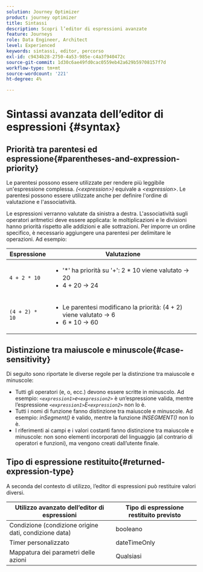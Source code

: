 ```yaml
---
solution: Journey Optimizer
product: journey optimizer
title: Sintassi
description: Scopri l’editor di espressioni avanzate
feature: Journeys
role: Data Engineer, Architect
level: Experienced
keywords: sintassi, editor, percorso
exl-id: c9434b28-2750-4a53-985e-c4a3f940472c
source-git-commit: 1d30c6ae49fd0cac0559eb42a629b59708157f7d
workflow-type: tm+mt
source-wordcount: '221'
ht-degree: 4%

---
```


# Sintassi avanzata dell’editor di espressioni {#syntax}

## Priorità tra parentesi ed espressione{#parentheses-and-expression-priority}

Le parentesi possono essere utilizzate per rendere più leggibile un&#39;espressione complessa. _(&lt;expression>)_ equivale a _&lt;expression>_. Le parentesi possono essere utilizzate anche per definire l&#39;ordine di valutazione e l&#39;associatività.

Le espressioni verranno valutate da sinistra a destra. L&#39;associatività sugli operatori aritmetici deve essere applicata: le moltiplicazioni e le divisioni hanno priorità rispetto alle addizioni e alle sottrazioni. Per imporre un ordine specifico, è necessario aggiungere una parentesi per delimitare le operazioni. Ad esempio:

<!--```5 + 2 * 10 = 25, and (5 + 2) * 10 = 70```-->

| Espressione | Valutazione |
|--- |--- |
| `4 + 2 * 10` | <ul><li>&#39;*&#39; ha priorità su &#39;+&#39;: 2 * 10 viene valutato → 20</li><li>4 + 20 → 24</li></ul> |
| `(4 + 2) * 10` | <ul><li>Le parentesi modificano la priorità: (4 + 2) viene valutato → 6</li><li> 6 * 10 → 60</li></ul> |

## Distinzione tra maiuscole e minuscole{#case-sensitivity}

Di seguito sono riportate le diverse regole per la distinzione tra maiuscole e minuscole:

* Tutti gli operatori (e, o, ecc.) devono essere scritte in minuscolo. Ad esempio: _`<expression1>`e`<expression2>`_ è un’espressione valida, mentre l’espressione _`<expression1>`E`<expression2>`_ non lo è.
* Tutti i nomi di funzione fanno distinzione tra maiuscole e minuscole. Ad esempio: _inSegment()_ è valido, mentre la funzione _INSEGMENT()_ non lo è.
* I riferimenti ai campi e i valori costanti fanno distinzione tra maiuscole e minuscole: non sono elementi incorporati del linguaggio (al contrario di operatori e funzioni), ma vengono creati dall’utente finale.

## Tipo di espressione restituito{#returned-expression-type}

A seconda del contesto di utilizzo, l’editor di espressioni può restituire valori diversi.

| Utilizzo avanzato dell’editor di espressioni | Tipo di espressione restituito previsto |
|--- |--- |
| Condizione (condizione origine dati, condizione data) | booleano |
| Timer personalizzato | dateTimeOnly |
| Mappatura dei parametri delle azioni | Qualsiasi |
